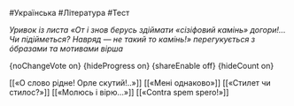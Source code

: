 #Українська #Література #Тест

*Уривок із листа «От і знов берусь здіймати «сізіфовий камінь» догори!... Чи підійметься? Навряд — не такий то камінь!» перегукується з óбразами та мотивами вірша*

{noChangeVote on}
{hideProgress on}
{shareEnable off}
{hideCount on}

[[«О слово рідне! Орле скутий!..»]]
[[«Мені однаково»]]
[[«Стилет чи стилос?»]]
[[«Молюсь і вірю...»]]
[[«Contra spem spero!»]]
